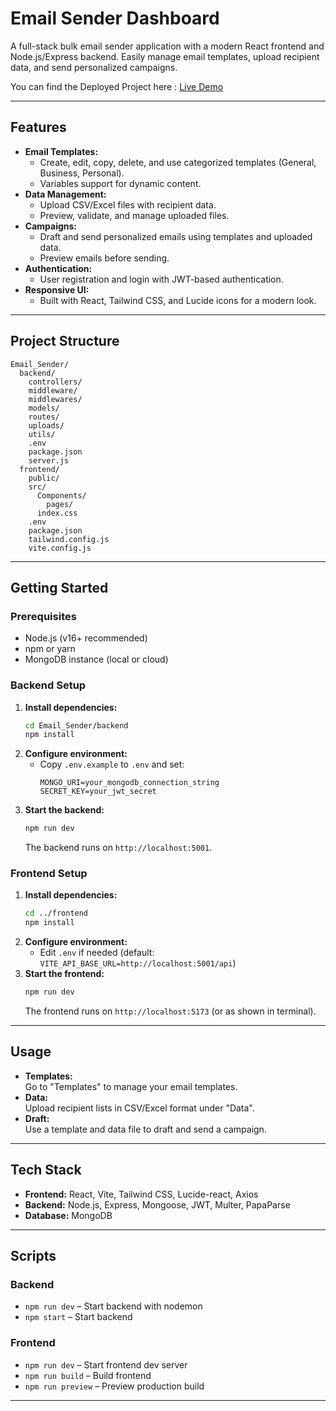 # Email Sender Dashboard

A full-stack bulk email sender application with a modern React frontend and Node.js/Express backend. Easily manage email templates, upload recipient data, and send personalized campaigns.

You can find the Deployed Project here : [Live Demo](https://email-sender-vs94.vercel.app/)

---

## Features

- **Email Templates:**  
  - Create, edit, copy, delete, and use categorized templates (General, Business, Personal).
  - Variables support for dynamic content.
- **Data Management:**  
  - Upload CSV/Excel files with recipient data.
  - Preview, validate, and manage uploaded files.
- **Campaigns:**  
  - Draft and send personalized emails using templates and uploaded data.
  - Preview emails before sending.
- **Authentication:**  
  - User registration and login with JWT-based authentication.
- **Responsive UI:**  
  - Built with React, Tailwind CSS, and Lucide icons for a modern look.

---

## Project Structure

```
Email_Sender/
  backend/
    controllers/
    middleware/
    middlewares/
    models/
    routes/
    uploads/
    utils/
    .env
    package.json
    server.js
  frontend/
    public/
    src/
      Components/
        pages/
      index.css
    .env
    package.json
    tailwind.config.js
    vite.config.js
```

---

## Getting Started

### Prerequisites

- Node.js (v16+ recommended)
- npm or yarn
- MongoDB instance (local or cloud)

### Backend Setup

1. **Install dependencies:**
    ```sh
    cd Email_Sender/backend
    npm install
    ```
2. **Configure environment:**
    - Copy `.env.example` to `.env` and set:
      ```
      MONGO_URI=your_mongodb_connection_string
      SECRET_KEY=your_jwt_secret
      ```
3. **Start the backend:**
    ```sh
    npm run dev
    ```
    The backend runs on `http://localhost:5001`.

### Frontend Setup

1. **Install dependencies:**
    ```sh
    cd ../frontend
    npm install
    ```
2. **Configure environment:**
    - Edit `.env` if needed (default: `VITE_API_BASE_URL=http://localhost:5001/api`)
3. **Start the frontend:**
    ```sh
    npm run dev
    ```
    The frontend runs on `http://localhost:5173` (or as shown in terminal).

---

## Usage

- **Templates:**  
  Go to "Templates" to manage your email templates.
- **Data:**  
  Upload recipient lists in CSV/Excel format under "Data".
- **Draft:**  
  Use a template and data file to draft and send a campaign.

---

## Tech Stack

- **Frontend:** React, Vite, Tailwind CSS, Lucide-react, Axios
- **Backend:** Node.js, Express, Mongoose, JWT, Multer, PapaParse
- **Database:** MongoDB

---

## Scripts

### Backend

- `npm run dev` – Start backend with nodemon
- `npm start` – Start backend

### Frontend

- `npm run dev` – Start frontend dev server
- `npm run build` – Build frontend
- `npm run preview` – Preview production build

---
